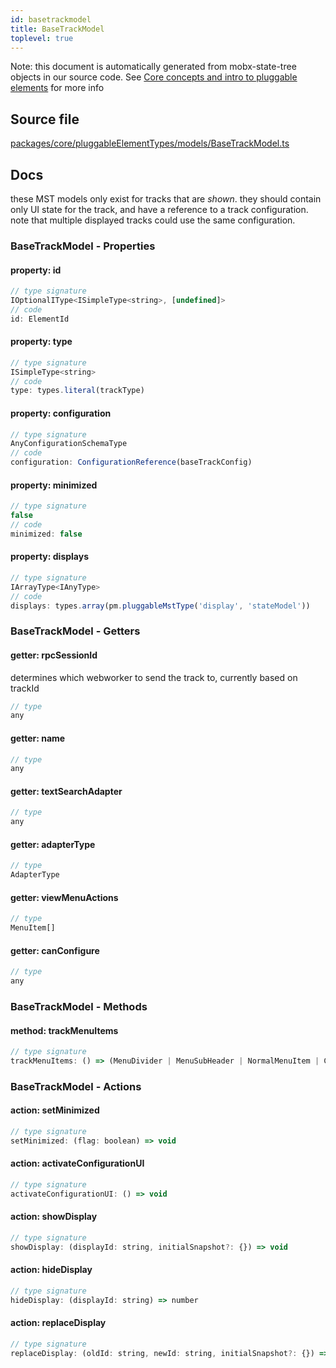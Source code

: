 ```yaml
---
id: basetrackmodel
title: BaseTrackModel
toplevel: true
---
```



Note: this document is automatically generated from mobx-state-tree objects in
our source code. See [Core concepts and intro to pluggable
elements](/docs/developer_guide/) for more info



## Source file

[packages/core/pluggableElementTypes/models/BaseTrackModel.ts](https://github.com/GMOD/jbrowse-components/blob/main/packages/core/pluggableElementTypes/models/BaseTrackModel.ts)


## Docs


these MST models only exist for tracks that are *shown*. they should contain
only UI state for the track, and have a reference to a track configuration.
note that multiple displayed tracks could use the same configuration.



### BaseTrackModel - Properties
#### property: id



```js
// type signature
IOptionalIType<ISimpleType<string>, [undefined]>
// code
id: ElementId
```

#### property: type



```js
// type signature
ISimpleType<string>
// code
type: types.literal(trackType)
```

#### property: configuration



```js
// type signature
AnyConfigurationSchemaType
// code
configuration: ConfigurationReference(baseTrackConfig)
```

#### property: minimized



```js
// type signature
false
// code
minimized: false
```

#### property: displays



```js
// type signature
IArrayType<IAnyType>
// code
displays: types.array(pm.pluggableMstType('display', 'stateModel'))
```


### BaseTrackModel - Getters
#### getter: rpcSessionId

determines which webworker to send the track to, currently based on trackId

```js
// type
any
```

#### getter: name



```js
// type
any
```

#### getter: textSearchAdapter



```js
// type
any
```

#### getter: adapterType



```js
// type
AdapterType
```

#### getter: viewMenuActions



```js
// type
MenuItem[]
```

#### getter: canConfigure



```js
// type
any
```


### BaseTrackModel - Methods
#### method: trackMenuItems



```js
// type signature
trackMenuItems: () => (MenuDivider | MenuSubHeader | NormalMenuItem | CheckboxMenuItem | RadioMenuItem | SubMenuItem | { ...; })[]
```


### BaseTrackModel - Actions
#### action: setMinimized



```js
// type signature
setMinimized: (flag: boolean) => void
```

#### action: activateConfigurationUI



```js
// type signature
activateConfigurationUI: () => void
```

#### action: showDisplay



```js
// type signature
showDisplay: (displayId: string, initialSnapshot?: {}) => void
```

#### action: hideDisplay



```js
// type signature
hideDisplay: (displayId: string) => number
```

#### action: replaceDisplay



```js
// type signature
replaceDisplay: (oldId: string, newId: string, initialSnapshot?: {}) => void
```


